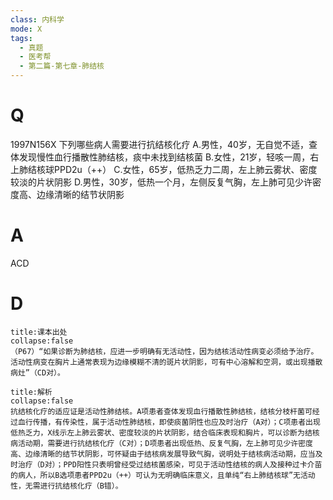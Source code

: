 ```yaml
---
class: 内科学
mode: X
tags:
  - 真题
  - 医考帮
  - 第二篇-第七章-肺结核
---
```


# Q
1997N156X 下列哪些病人需要进行抗结核化疗
A.男性，40岁，无自觉不适，查体发现慢性血行播散性肺结核，痰中未找到结核菌
B.女性，21岁，轻咳一周，右上肺结核球PPD2u（++）
C.女性，65岁，低热乏力二周，左上肺云雾状、密度较淡的片状阴影
D.男性，30岁，低热一个月，左侧反复气胸，左上肺可见少许密度高、边缘清晰的结节状阴影

# A
ACD
# D
```ad-note
title:课本出处
collapse:false
（P67）“如果诊断为肺结核，应进一步明确有无活动性，因为结核活动性病变必须给予治疗。活动性病变在胸片上通常表现为边缘模糊不清的斑片状阴影，可有中心溶解和空洞，或出现播散病灶”（CD对）。
```

```ad-summary
title:解析
collapse:false
抗结核化疗的适应证是活动性肺结核。A项患者查体发现血行播散性肺结核，结核分枝杆菌可经过血行传播，有传染性，属于活动性肺结核，即使痰菌阴性也应及时治疗（A对）；C项患者出现低热乏力，X线示左上肺云雾状、密度较淡的片状阴影，结合临床表现和胸片，可以诊断为结核病活动期，需要进行抗结核化疗（C对）；D项患者出现低热、反复气胸，左上肺可见少许密度高、边缘清晰的结节状阴影，可怀疑由于结核病发展导致气胸，说明处于结核病活动期，应当及时治疗（D对）；PPD阳性只表明曾经受过结核菌感染，可见于活动性结核的病人及接种过卡介苗的病人，所以B选项患者PPD2u（++）可认为无明确临床意义，且单纯“右上肺结核球”无活动性，无需进行抗结核化疗（B错）。
```

